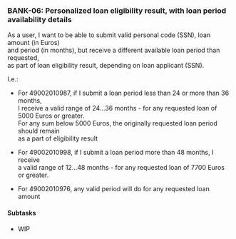 ### BANK-06: Personalized loan eligibility result, with loan period availability details

As a user, I want to be able to submit valid personal code (SSN), loan amount (in Euros)  
and period (in months), but receive a different available loan period than requested,  
as part of loan eligibility result, depending on loan applicant (SSN).


I.e.:
*  For 49002010987, if I submit a loan period less than 24 or more than 36 months,  
   I receive a valid range of 24...36 months - for any requested loan of 5000 Euros or greater.  
   For any sum below 5000 Euros, the originally requested loan period should remain  
   as a part of eligibility result


*  For 49002010998, if I submit a loan period more than 48 months,  I receive  
   a valid range of 12...48 months - for any requested loan of 7700 Euros or greater.


* For 49002010976, any valid period will do for any requested loan amount


#### Subtasks

* WIP
